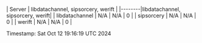 | Server | libdatachannel, sipsorcery, werift |
|--------|libdatachannel, sipsorcery, werift|
| libdatachannel | N/A | N/A | 0 |
| sipsorcery | N/A | N/A | 0 |
| werift | N/A | N/A | 0 |

Timestamp: Sat Oct 12 19:16:19 UTC 2024

